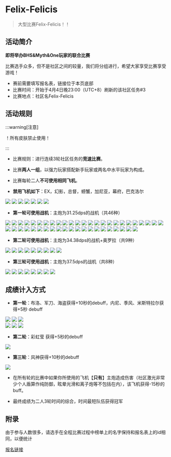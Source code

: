 # Felix-Felicis

> 大型比赛Felix-Felicis！！

## 活动简介

**即将举办BHS&Myth&One玩家的联合比赛**

比赛选手众多，但不是社区之间的较量，我们将分组进行，希望大家享受比赛享受游戏！

- 赛前需要填写报名表，链接位于本页底部
- 比赛时间：开始于4月4日晚23:00（UTC+8）刷新的该社区任务#3
- 比赛地点：社区名Felix-Felicis

## 活动规则

:::warning[注意]

！所有皮肤禁止使用！

:::

- 比赛规则：进行连续3轮社区任务的**竞速比赛**。
- 比赛**两人一组**，以强力玩家搭配新手玩家或两名中水平玩家为构成。
- 比赛每轮二人**不可使用相同飞机**。

- **禁用飞机如下**：EX，幻影，总督，螃蟹，加尼亚，幕府，巴克洛尔

<img src="/ships/ship_34.png" style={{zoom:0.25}}/>
<img src="/ships/ship_65.png" style={{zoom:0.25}}/>
<img src="/ships/ship_57.png" style={{zoom:0.25}}/>
<img src="/ships/ship_88.png" style={{zoom:0.25}}/>
<img src="/ships/ship_91.png" style={{zoom:0.25}}/>
<img src="/ships/ship_68.png" style={{zoom:0.25}}/>
<img src="/ships/ship_43.png" style={{zoom:0.25}}/>

- **第一轮可使用战机**：主炮为31.25dps的战机（共46种）

<img src="/ships/ship_1.png" style={{zoom:0.25}}/>
<img src="/ships/ship_3.png" style={{zoom:0.25}}/>
<img src="/ships/ship_4.png" style={{zoom:0.25}}/>
<img src="/ships/ship_5.png" style={{zoom:0.25}}/>
<img src="/ships/ship_11.png" style={{zoom:0.25}}/>
<img src="/ships/ship_16.png" style={{zoom:0.25}}/>
<img src="/ships/ship_19.png" style={{zoom:0.25}}/>
<img src="/ships/ship_20.png" style={{zoom:0.25}}/>
<img src="/ships/ship_22.png" style={{zoom:0.25}}/>
<img src="/ships/ship_24.png" style={{zoom:0.25}}/>
<img src="/ships/ship_25.png" style={{zoom:0.25}}/>
<img src="/ships/ship_26.png" style={{zoom:0.25}}/>
<img src="/ships/ship_32.png" style={{zoom:0.25}}/>
<img src="/ships/ship_33.png" style={{zoom:0.25}}/>
<img src="/ships/ship_39.png" style={{zoom:0.25}}/>
<img src="/ships/ship_41.png" style={{zoom:0.25}}/>
<img src="/ships/ship_42.png" style={{zoom:0.25}}/>
<img src="/ships/ship_44.png" style={{zoom:0.25}}/>
<img src="/ships/ship_45.png" style={{zoom:0.25}}/>
<img src="/ships/ship_47.png" style={{zoom:0.25}}/>
<img src="/ships/ship_50.png" style={{zoom:0.25}}/>
<img src="/ships/ship_51.png" style={{zoom:0.25}}/>
<img src="/ships/ship_52.png" style={{zoom:0.25}}/>
<img src="/ships/ship_53.png" style={{zoom:0.25}}/>
<img src="/ships/ship_55.png" style={{zoom:0.25}}/>
<img src="/ships/ship_58.png" style={{zoom:0.25}}/>
<img src="/ships/ship_59.png" style={{zoom:0.25}}/>
<img src="/ships/ship_61.png" style={{zoom:0.25}}/>
<img src="/ships/ship_62.png" style={{zoom:0.25}}/>
<img src="/ships/ship_64.png" style={{zoom:0.25}}/>
<img src="/ships/ship_67.png" style={{zoom:0.25}}/>
<img src="/ships/ship_70.png" style={{zoom:0.25}}/>
<img src="/ships/ship_73.png" style={{zoom:0.25}}/>
<img src="/ships/ship_77.png" style={{zoom:0.25}}/>
<img src="/ships/ship_78.png" style={{zoom:0.25}}/>
<img src="/ships/ship_79.png" style={{zoom:0.25}}/>
<img src="/ships/ship_83.png" style={{zoom:0.25}}/>
<img src="/ships/ship_84.png" style={{zoom:0.25}}/>
<img src="/ships/ship_85.png" style={{zoom:0.25}}/>
<img src="/ships/ship_87.png" style={{zoom:0.25}}/>
<img src="/ships/ship_92.png" style={{zoom:0.25}}/>
<img src="/ships/ship_93.png" style={{zoom:0.25}}/>
<img src="/ships/ship_94.png" style={{zoom:0.25}}/>
<img src="/ships/ship_96.png" style={{zoom:0.25}}/>
<img src="/ships/ship_97.png" style={{zoom:0.25}}/>
<img src="/ships/ship_98.png" style={{zoom:0.25}}/>

- **第二轮可使用战机**：主炮为34.38dps的战机+奥罗拉（共9种）

<img src="/ships/ship_2.png" style={{zoom:0.25}}/>
<img src="/ships/ship_8.png" style={{zoom:0.25}}/>
<img src="/ships/ship_9.png" style={{zoom:0.25}}/>
<img src="/ships/ship_29.png" style={{zoom:0.25}}/>
<img src="/ships/ship_30.png" style={{zoom:0.25}}/>
<img src="/ships/ship_31.png" style={{zoom:0.25}}/>
<img src="/ships/ship_35.png" style={{zoom:0.25}}/>
<img src="/ships/ship_37.png" style={{zoom:0.25}}/>
<img src="/ships/ship_49.png" style={{zoom:0.25}}/>

- **第三轮可使用战机**：主炮为37.5dps的战机（共8种）

<img src="/ships/ship_7.png" style={{zoom:0.25}}/>
<img src="/ships/ship_23.png" style={{zoom:0.25}}/>
<img src="/ships/ship_36.png" style={{zoom:0.25}}/>
<img src="/ships/ship_40.png" style={{zoom:0.25}}/>
<img src="/ships/ship_69.png" style={{zoom:0.25}}/>
<img src="/ships/ship_72.png" style={{zoom:0.25}}/>
<img src="/ships/ship_74.png" style={{zoom:0.25}}/>
<img src="/ships/ship_82.png" style={{zoom:0.25}}/>

## 成绩计入方式

- **第一轮**：布洛、军刀、海盗获得+10秒的debuff，内尼、季风、米斯特拉尔获得+5秒 debuff

<img src="/ships/ship_20.png" style={{zoom:0.25}}/>
<img src="/ships/ship_51.png" style={{zoom:0.25}}/>
<img src="/ships/ship_61.png" style={{zoom:0.25}}/>
<br/>
<img src="/ships/ship_84.png" style={{zoom:0.25}}/>
<img src="/ships/ship_98.png" style={{zoom:0.25}}/>
<img src="/ships/ship_94.png" style={{zoom:0.25}}/>

- **第二轮**：彩虹莹 获得+5秒的debuff

<img src="/ships/ship_29.png" style={{zoom:0.25}}/>

- **第三轮**：风神获得+10秒的debuff

<img src="/ships/ship_7.png" style={{zoom:0.25}}/>

- 在所有轮的比赛中如果你所使用的飞机【**只有**】主炮造成伤害（社区激光非常少个人盾算作纯防御，眩晕光滑和离子炮等不包括在内），该飞机获得-15秒的buff。

- 最终成绩为二人3轮时间的综合，时间最短队伍获得冠军

## 附录

由于参与人数很多，请选手在全程比赛过程中榜单上的名字保持和报名表上的id相同，以便统计

[报名链接](https://docs.qq.com/form/page/DQWxHZkFiWnpBZEZt)